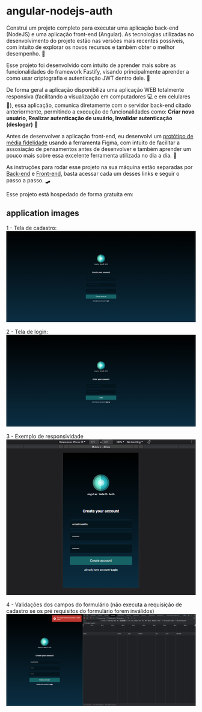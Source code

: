 # angular-nodejs-auth
Construi um projeto completo para executar uma aplicação back-end (NodeJS) e uma aplicação front-end (Angular). As tecnologias utilizadas no desenvolvimento do projeto estão nas versões mais recentes possíveis, com intuito de explorar os novos recursos e também obter o melhor desempenho. 🚀

Esse projeto foi desenvolvido com intuito de aprender mais sobre as funcionalidades do framework Fastify, visando principalmente aprender a como usar criptografia e autenticação JWT dentro dele. 🔐

De forma geral a aplicação disponibiliza uma aplicação WEB totalmente responsiva (facilitando a visualização em computadores 💻 e em celulares 📱), essa aplicação, comunica diretamente com o servidor back-end citado anteriormente, permitindo a execução de funcionalidades como: **Criar novo usuário, Realizar autenticação de usuário, Invalidar autenticação (deslogar)** 💼

Antes de desenvolver a aplicação front-end, eu desenvolvi um [protótipo de média fidelidade](https://www.figma.com/file/ChVO5kUiLylqTAgIf2kTJl/Angular-NodeJS-Auth?type=design&node-id=0%3A1&t=dzkcnLfY9rrs2LqC-1) usando a ferramenta Figma, com intuito de facilitar a assosiação de pensamentos antes de desenvolver e também aprender um pouco mais sobre essa excelente ferramenta utilizada no dia a dia. 🧶

As instruções para rodar esse projeto na sua máquina estão separadas por [Back-end](https://github.com/brayan-jordan/angular-nodejs-auth/blob/main/server/README.md) e [Front-end](https://github.com/brayan-jordan/angular-nodejs-auth/blob/main/web/README.md), basta acessar cada um desses links e seguir o passo a passo. 🛹

Esse projeto está hospedado de forma gratuita em:

## application images
1 - Tela de cadastro:
<img src="https://github.com/brayan-jordan/angular-nodejs-auth/blob/main/prints/signup.png" alt="Tela de cadastro">

2 - Tela de login:
<img src="https://github.com/brayan-jordan/angular-nodejs-auth/blob/main/prints/login.png" alt="Tela de login">

3 - Exemplo de responsividade
<img src="https://github.com/brayan-jordan/angular-nodejs-auth/blob/main/prints/responsive.png" alt="Exemplo de responsividade">

4 - Validações dos campos do formulário (não executa a requisição de cadastro se os pré requisitos do formulário forem inválidos)
<img src="https://github.com/brayan-jordan/angular-nodejs-auth/blob/main/prints/not-send-form.png" alt="Angular not send form">















